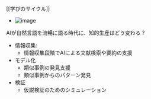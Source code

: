 
[[学びのサイクル]]
- ![image](https://gyazo.com/56c35b870ce8e2e8ddcdadc2e346fd3e/thumb/1000)

AIが自然言語を流暢に語る時代に、知的生産はどう変わる？
- 情報収集:
    - 情報収集段階でAIによる文献検索や要約の支援
- モデル化
    - 類似事例の発見支援
    - 類似事例からのパターン発見
- 検証
    - 仮説検証のためのシミュレーション
